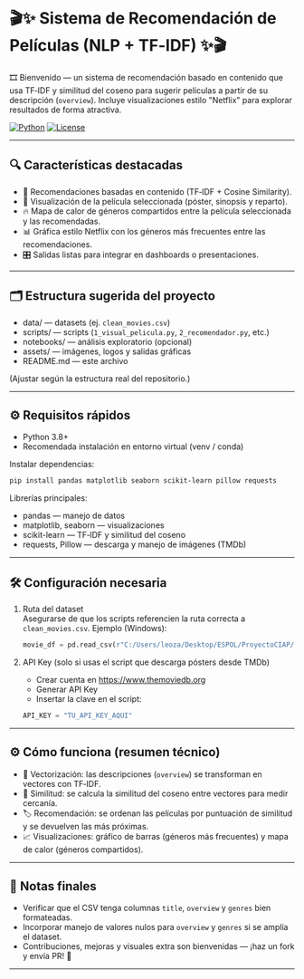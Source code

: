 # 🎬✨ Sistema de Recomendación de Películas (NLP + TF‑IDF) ✨🎬

🎞️ Bienvenido — un sistema de recomendación basado en contenido que usa TF‑IDF y similitud del coseno para sugerir películas a partir de su descripción (`overview`). Incluye visualizaciones estilo "Netflix" para explorar resultados de forma atractiva.

[![Python](https://img.shields.io/badge/python-3.8%2B-blue)](https://www.python.org) [![License](https://img.shields.io/badge/license-MIT-green)](#)

---

## 🔍 Características destacadas
- 🎯 Recomendaciones basadas en contenido (TF‑IDF + Cosine Similarity).  
- 🎥 Visualización de la película seleccionada (póster, sinopsis y reparto).  
- 🔥 Mapa de calor de géneros compartidos entre la película seleccionada y las recomendadas.  
- 📊 Gráfica estilo Netflix con los géneros más frecuentes entre las recomendaciones.  
- 🎛️ Salidas listas para integrar en dashboards o presentaciones.

---

## 🗂️ Estructura sugerida del proyecto
- data/ — datasets (ej. `clean_movies.csv`)  
- scripts/ — scripts (`1_visual_pelicula.py`, `2_recomendador.py`, etc.)  
- notebooks/ — análisis exploratorio (opcional)  
- assets/ — imágenes, logos y salidas gráficas  
- README.md — este archivo

(Ajustar según la estructura real del repositorio.)

---

## ⚙️ Requisitos rápidos
- Python 3.8+  
- Recomendada instalación en entorno virtual (venv / conda)

Instalar dependencias:
```bash
pip install pandas matplotlib seaborn scikit-learn pillow requests
```

Librerías principales:
- pandas — manejo de datos  
- matplotlib, seaborn — visualizaciones  
- scikit-learn — TF‑IDF y similitud del coseno  
- requests, Pillow — descarga y manejo de imágenes (TMDb)

---

## 🛠️ Configuración necesaria

1) Ruta del dataset  
   Asegurarse de que los scripts referencien la ruta correcta a `clean_movies.csv`. Ejemplo (Windows):
   ```python
   movie_df = pd.read_csv(r"C:/Users/leoza/Desktop/ESPOL/ProyectoCIAP/data/clean_movies.csv")
   ```

2) API Key (solo si usas el script que descarga pósters desde TMDb)  
   - Crear cuenta en https://www.themoviedb.org  
   - Generar API Key  
   - Insertar la clave en el script:
   ```python
   API_KEY = "TU_API_KEY_AQUI"
   ```

---

## ⚙️ Cómo funciona (resumen técnico)
- 🧮 Vectorización: las descripciones (`overview`) se transforman en vectores con TF‑IDF.  
- 📐 Similitud: se calcula la similitud del coseno entre vectores para medir cercanía.  
- 🏷️ Recomendación: se ordenan las películas por puntuación de similitud y se devuelven las más próximas.  
- 📈 Visualizaciones: gráfico de barras (géneros más frecuentes) y mapa de calor (géneros compartidos).

---

## 📝 Notas finales
- Verificar que el CSV tenga columnas `title`, `overview` y `genres` bien formateadas.  
- Incorporar manejo de valores nulos para `overview` y `genres` si se amplía el dataset.  
- Contribuciones, mejoras y visuales extra son bienvenidas — ¡haz un fork y envía PR! 🍿

---
